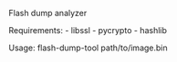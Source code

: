 Flash dump analyzer

Requirements:
    - libssl
    - pycrypto
    - hashlib

Usage: flash-dump-tool path/to/image.bin
